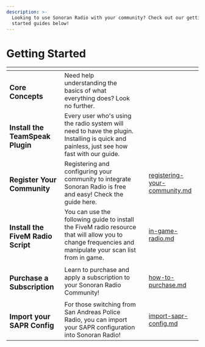 ```yaml
---
description: >-
  Looking to use Sonoran Radio with your community? Check out our getting
  started guides below!
---
```


# Getting Started

<table data-view="cards"><thead><tr><th></th><th></th><th></th><th data-hidden data-card-target data-type="content-ref"></th></tr></thead><tbody><tr><td><h3>Core Concepts</h3></td><td>Need help understanding the basics of what everything does? Look no further.</td><td></td><td></td></tr><tr><td><h3>Install the TeamSpeak Plugin</h3></td><td>Every user who's using the radio system will need to have the plugin. Installing is quick and painless, just see how fast with our guide.</td><td></td><td></td></tr><tr><td><h3>Register Your Community</h3></td><td>Registering and configuring  your community to integrate Sonoran Radio is free and easy! Check the guide here.</td><td></td><td><a href="registering-your-community.md">registering-your-community.md</a></td></tr><tr><td><h3>Install the FiveM Radio Script</h3></td><td>You can use the following guide to install the FiveM radio resource that will allow you to change frequencies and manipulate your scan list from in game.</td><td></td><td><a href="in-game-radio.md">in-game-radio.md</a></td></tr><tr><td><h3>Purchase a Subscription</h3></td><td>Learn to purchase and apply a subscription to your Sonoran Radio Community!</td><td></td><td><a href="how-to-purchase.md">how-to-purchase.md</a></td></tr><tr><td><h3>Import your SAPR Config</h3></td><td>For those switching from San Andreas Police Radio, you can import your SAPR configuration into Sonoran Radio!</td><td></td><td><a href="import-sapr-config.md">import-sapr-config.md</a></td></tr></tbody></table>
